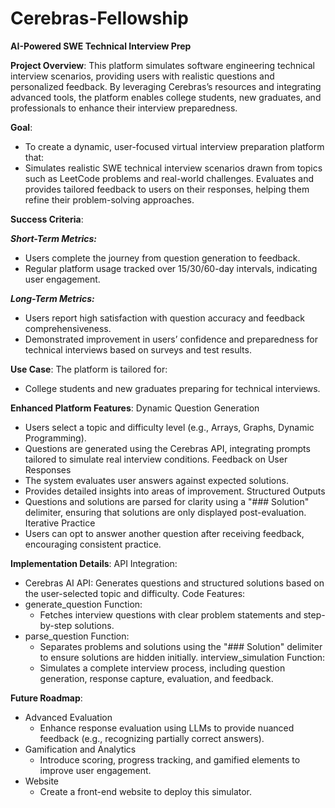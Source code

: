# Cerebras-Fellowship

**AI-Powered SWE Technical Interview Prep**

**Project Overview**:
This platform simulates software engineering technical interview scenarios, providing users with realistic questions and personalized feedback. By leveraging Cerebras’s resources and integrating advanced tools, the platform enables college students, new graduates, and professionals to enhance their interview preparedness.

**Goal**:
- To create a dynamic, user-focused virtual interview preparation platform that:
- Simulates realistic SWE technical interview scenarios drawn from topics such as LeetCode problems and real-world challenges.
Evaluates and provides tailored feedback to users on their responses, helping them refine their problem-solving approaches.

**Success Criteria**:

**_Short-Term Metrics:_**
- Users complete the journey from question generation to feedback.
- Regular platform usage tracked over 15/30/60-day intervals, indicating user engagement.
  
**_Long-Term Metrics:_**
- Users report high satisfaction with question accuracy and feedback comprehensiveness.
- Demonstrated improvement in users’ confidence and preparedness for technical interviews based on surveys and test results.

**Use Case**:
The platform is tailored for:
- College students and new graduates preparing for technical interviews.

**Enhanced Platform Features**:
Dynamic Question Generation
- Users select a topic and difficulty level (e.g., Arrays, Graphs, Dynamic Programming).
- Questions are generated using the Cerebras API, integrating prompts tailored to simulate real interview conditions.
Feedback on User Responses
- The system evaluates user answers against expected solutions.
- Provides detailed insights into areas of improvement.
Structured Outputs
- Questions and solutions are parsed for clarity using a "### Solution" delimiter, ensuring that solutions are only displayed post-evaluation.
Iterative Practice
- Users can opt to answer another question after receiving feedback, encouraging consistent practice.

**Implementation Details**:
API Integration:
- Cerebras AI API: Generates questions and structured solutions based on the user-selected topic and difficulty.
Code Features:
- generate_question Function:
   - Fetches interview questions with clear problem statements and step-by-step solutions.
- parse_question Function:
   - Separates problems and solutions using the "### Solution" delimiter to ensure solutions are hidden initially.
interview_simulation Function:
   - Simulates a complete interview process, including question generation, response capture, evaluation, and feedback.

**Future Roadmap**:
- Advanced Evaluation
   - Enhance response evaluation using LLMs to provide nuanced feedback (e.g., recognizing partially correct answers).
- Gamification and Analytics
   - Introduce scoring, progress tracking, and gamified elements to improve user engagement.
- Website 
   - Create a front-end website to deploy this simulator. 


